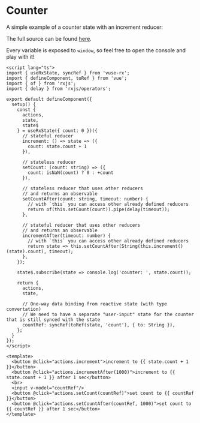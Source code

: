 # Counter

A simple example of a counter state with an increment reducer:

<ClientOnly>
  <CounterDemo/>
</ClientOnly>

The full source can be found [here](https://github.com/Raiondesu/vuse-rx/blob/main/docs/.vitepress/theme/recipes/counter.vue).

Every variable is exposed to `window`, so feel free to open the console and play with it!

```vue {2,14-17,19-22,45-47}
<script lang="ts">
import { useRxState, syncRef } from 'vuse-rx';
import { defineComponent, toRef } from 'vue';
import { of } from 'rxjs';
import { delay } from 'rxjs/operators';

export default defineComponent({
  setup() {
    const {
      actions,
      state,
      state$
    } = useRxState({ count: 0 })({
      // stateful reducer
      increment: () => state => ({
        count: state.count + 1
      }),

      // stateless reducer
      setCount: (count: string) => ({
        count: isNaN(count) ? 0 : +count
      }),

      // stateless reducer that uses other reducers
      // and returns an observable
      setCountAfter(count: string, timeout: number) {
        // with `this` you can access other already defined reducers
        return of(this.setCount(count)).pipe(delay(timeout));
      },

      // stateful reducer that uses other reducers
      // and returns an observable
      incrementAfter(timeout: number) {
        // with `this` you can access other already defined reducers
        return state => this.setCountAfter(String(this.increment()(state).count), timeout);
      },
    });

    state$.subscribe(state => console.log('counter: ', state.count));

    return {
      actions,
      state,

      // One-way data binding from reactive state (with type convertation)
      // We need to have a separate "user-input" state for the counter that is still synced with the state
      countRef: syncRef(toRef(state, 'count'), { to: String }),
    };
  }
});
</script>

<template>
  <button @click="actions.increment">increment to {{ state.count + 1 }}</button>
  <button @click="actions.incrementAfter(1000)">increment to {{ state.count + 1 }} after 1 sec</button>
  <br>
  <input v-model="countRef"/>
  <button @click="actions.setCount(countRef)">set count to {{ countRef }}</button>
  <button @click="actions.setCountAfter(countRef, 1000)">set count to {{ countRef }} after 1 sec</button>
</template>
```
